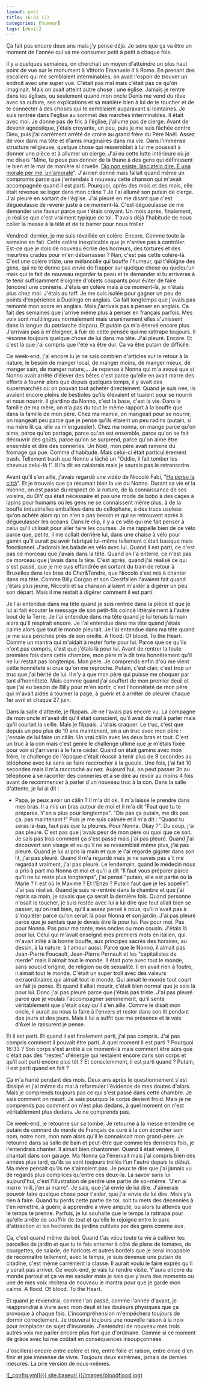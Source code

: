 ```yaml
---
layout: post
title: 16:33 (2)
categories: [humeur]
tags: [deuil]
---
```

Ça fait pas encore deux ans mais j'y pense déjà. Je sens que ça va être un moment de l'année qui va me consumer petit à petit à chaque fois.

Il y a quelques semaines, on cherchait un moyen d'atteindre un plus haut point de vue sur le monument à Vittorio Emanuele II à Rome. En prenant des escaliers qui me semblaient interminables, on avait l'espoir de trouver un endroit avec une super vue. C'était pas mal mais c'était pas ce qu'on imaginait. Mais on avait atteint autre chose : une église. Jamais je rentre dans les églises, ou seulement quand mon oncle Denis me vend du rêve avec sa culture, ses explications et sa manière bien à lui de te toucher et de te connecter à des choses qui te semblaient auparavant si lointaines. Je suis rentrée dans l'église au sommet des marches interminables. Il était avec moi. Je donne pas de fric à l'église, j'allume pas de cierge. Avant de devenir agnostique, j'étais croyante, un peu, puis je me suis fâchée contre Dieu, puis j'ai carrément arrêté de croire au grand frère du Père Noël. Assez de voix dans ma tête et d'amis imaginaires dans ma vie.
Dans l'immense structure religieuse, quelque chose qui ressemblait à lui me poussait à donner une pièce et à allumer un cierge. J'ai eu cette lutte intérieure où je me disais "Mine, tu peux pas donner de la thune à des gens qui définissent le bien et le mal de manière si cruelle. [Dio non esiste, lasciatelo dire. È una morale per me, un'amorale](https://www.youtube.com/watch?v=lZ_VWKbEsb8)". J'ai rien donné mais fallait quand même un compromis parce que j'entendais à nouveau cette chanson qui m'avait accompagnée quand il est parti. Pourquoi, après des mois et des mois, elle était revenue se loger dans mon crâne ? Je l'ai allumé son putain de cierge. J'ai pleuré en sortant de l'église. J'ai pleuré en me disant que c'est dégueulasse de revenir juste à ce moment-là. C'est dégueulasse de me demander une faveur parce que t'étais croyant. Un mois après, finalement, je réalise que c'est vraiment typique de toi. T'avais déjà l'habitude de nous coller la messe à la télé et de te barrer pour nous troller.

Vendredi dernier, je me suis réveillée en colère. Encore. Comme toute la semaine en fait. Cette colère inexplicable que je n'arrive pas à contrôler. Est-ce que je dois de nouveau écrire des horreurs, des tortures et des meurtres crades pour m'en débarrasser ? Nan, c'est pas cette colère-là. C'est une colère triste, une mélancolie qui bouffe l'humeur, qui t'éloigne des gens, qui ne te donne pas envie de frapper sur quelque chose ou quelqu'un mais qui te fait de nouveau regarder ta peau et te demander si tu arriveras à te tenir suffisamment éloignée d'objets coupants pour éviter de faire (encore) une connerie. J'étais en colère mais à ce moment-là, je n'étais plus chez moi. J'étais au taff. Je me suis isolée pour gagner un peu de points d'expérience à Duolingo en anglais. Ca fait longtemps que j'avais pas remonté mon score en anglais. Mais j'arrivais pas à penser en anglais. Ca fait des semaines que j'arrive même plus à penser en français parfois. Mes voix sont multilingues normalement mais unanimement elles s'unissent dans la langue du patriarche disparu. Et putain ça m'a énervé encore plus. J'arrivais pas à m'éloigner, à fuir de cette pensée qui me rattrape toujours. Il résonne toujours quelque chose de lui dans ma tête. J'ai pleuré. Encore. Et c'est là que j'ai compris que l'été va être dur. Ca va être putain de difficile.

Ce week-end, j'ai encore lu je ne sais combien d'articles sur le retour à la nature, le besoin de manger local, de manger moins, de manger mieux, de manger sain, de manger nature,… Je repense à Nonna qui m'a avoué que si Nonno avait arrêté d'élever des bêtes c'est parce qu'elle en avait marre des efforts à fournir alors que depuis quelques temps, il y avait des supermarchés où on pouvait tout acheter directement. Quand je suis née, ils avaient encore pleins de bestioles qu'ils élevaient et tuaient pour se nourrir et nous nourrir. Il giardino du Nonno, c'est la base, c'est la vie. Dans la famille de ma mère, on n'a pas du tout le même rapport à la bouffe que dans la famille de mon père. Chez ma mamie, on mangeait pour se nourrir, on mangeait peu parce que je pense qu'ils étaient un peu radins (putain, si ma mère lit ça, elle va m'engueuler). Chez ma nonna, on mange parce qu'on aime, parce qu'on partage, parce qu'on est ensemble, parce qu'on se fait découvrir des goûts, parce qu'on se surprend, parce qu'on aime être ensemble et dire des conneries. Un Noël, mon père avait ramené du fromage qui pue. Comme d'habitude. Mais celui-ci était particulièrement trash. Tellement trash que Nonno a lâché un "Oddio, il fait tomber les cheveux celui-là !". Il l'a dit en calabrais mais je saurais pas le retranscrire.

Avant qu'il s'en aille, j'avais regardé une vidéo de Niccolò Fabi, "[Ha perso la città](https://www.youtube.com/watch?v=rbtKkMHcFxI)". Et je trouvais que ça résumait bien la vie du Nonno. Durant sa vie et la mienne, on est passé du respect de la nature, de la connaissance de ses voisins, du DIY qui était nécessaire et pas une mode de bobo à des cages à lapins pour humains où les gens ne se connaissent même plus, à de la bouffe industrielles emballées dans du cellophane, à des trucs useless qu'on achète alors qu'on n'en a pas besoin et qui se retrouvent après à dégueulasser les océans. Dans le clip, il y a ce vélo qui me fait penser à celui qu'il utilisait pour aller faire les courses. Je me rappelle bien de ce vélo parce que, petite, il me collait derrière lui, dans une chaise à vélo pour gamin qu'il aurait pu avoir fabriqué lui-même tellement c'était basique mais fonctionnel. J'adorais les balade en vélo avec lui. Quand il est parti, ce n'est pas ce morceau que j'avais dans la tête. Quand on l'a enterré, ce n'est pas ce morceau que j'avais dans la tête. C'est après, quand j'ai réalisé ce qui s'est passé, que je me suis effondrée en sortant du train de retour à Bruxelles dans les bras de Cher&Tendre, que Niccolò s'est mis à chanter dans ma tête. Comme Billy Corgan et son Crestfallen l'avaient fait quand j'étais plus jeune, Niccolò et sa chanson allaient m'aider à digérer un peu son départ. Mais il me restait à digérer comment il est parti.

Je l'ai entendue dans ma tête quand je suis rentrée dans la pièce et que je lui ai fait écouter le message de son petit-fils coincé littéralement à l'autre bout de la Terre. Je l'ai entendue dans ma tête quand je lui tenais la main alors qu'il respirait encore. Je l'ai entendue dans ma tête quand j'étais calme alors que tout le monde pleurait. Je l'ai entendue dans ma tête quand je me suis penchée près de son oreille. A flood. Of blood. To the Heart. Comme un mantra qui m'aidait à rester forte pour lui. Parce que ce qu'ils n'ont pas compris, c'est que j'étais là pour lui.
Avant de rentrer la toute première fois dans cette chambre, mon père m'a dit très honnêtement qu'il ne lui restait pas longtemps. Mon père. Je comprends enfin d'où me vient cette honnêteté si crue qu'on me reproche. Putain, c'est clair, c'est trop un truc que j'ai hérité de lui. Il n'y a que mon père qui puisse me choquer par tant d'honnêteté. Mais comme quand j'ai souffert de mon premier deuil et que j'ai eu besoin de Billy pour m'en sortir, c'est l'honnêteté de mon père qui m'avait aidée à tourner la page, à guérir et à arrêter de pleurer chaque 1er avril et chaque 27 juin.

Dans la salle d'attente, je flippais. Je ne l'avais pas encore vu. La compagne de mon oncle m'avait dit qu'il était conscient, qu'il avait du mal à parler mais qu'il souriait la veille. Mais je flippais. J'allais craquer.
Le truc, c'est que depuis un peu plus de 10 ans maintenant, on a un truc avec mon père : j'essaie de lui faire un câlin. Un vrai câlin avec les deux bras et tout. C'est un truc à la con mais c'est genre le challenge ultime que je m'étais fixée pour voir si j'arriverai à le faire céder. Quand on était gamins avec mon frère, le challenge de l'époque c'était réussir à tenir plus de 9 secondes au téléphone avec lui sans se faire raccrocher à la gueule. Une fois, j'ai fait 10 secondes mais il m'a raccroché au nez. Aujourd'hui, on peut passer 3h au téléphone à se raconter des conneries et à se dire au revoir au moins 4 fois avant de recommencer à parler d'un nouveau truc à la con. Dans la salle d'attente, je lui ai dit :
- Papa, je peux avoir un câlin ?
Il m'a dit ok. Il m'a laissé le prendre dans mes bras. Il a mis un bras autour de moi et il m'a dit "Faut que tu te prépares. Y'en a plus pour longtemps".
"Dis pas ça putain, me dis pas ça, pas maintenant !"
Puis je me suis calmée et il m'a dit : "Quand tu seras là-bas, faut pas que tu pleures. Pour Nonna. Okay ?". Du coup, j'ai pas pleuré. C'est pas que j'avais peur de mon père ou quoi que ce soit. Je sais pas trop comment ça s'est passé mais j'ai pas pleuré. Quand j'ai découvert son visage et vu qu'il ne se ressemblait même plus, j'ai pas pleuré. Quand je lui ai pris la main et que je l'ai regardé gigoter dans son lit, j'ai pas pleuré. Quand il m'a regardé mais je ne savais pas s'il me regardait vraiment, j'ai pas pleuré. Le lendemain, quand le médecin nous a pris à part ma Nonna et moi et qu'il a dit "Il faut vous préparer parce qu'il ne lui reste plus longtemps", j'ai pensé "putain, elle est partie où la Marie ? Il est où le Maxime ? Et l'Enzo ? Putain faut que je les appelle". J'ai pas réalisé. Quand je suis re-rentrée dans la chambre et que j'ai repris sa main, je savais que ça serait la dernière fois. Quand personne n'osait le toucher, je suis restée avec lui à lui dire que tout allait bien se passer, qu'on irait bien, qu'il a assez pensé à nous, qu'il n'avait pas à s'inquiéter parce qu'on serait là pour Nonna et son jardin. J'ai pas pleuré parce que je sentais que je devais être là pour lui. Pas pour moi. Pas pour Nonna. Pas pour ma tante, mes oncles ou mon cousin. J'étais là pour lui. Celui qui m'avait enseigné mes premiers mots en italien, qui m'avait initié à la bonne bouffe, aux principes sacrés des horaires, au dessin, à la nature, à l'amour aussi. Parce que le Nonno, il aimait pas Jean-Pierre Foucault, Jean-Pierre Pernault et les "capitalistes de merde" mais il aimait tout le monde. Il était pote avec tout le monde, sans souci d'origine, de religion ou de sexualité. Il en avait rien à foutre, il aimait tout le monde. C'était un super troll avec des valeurs extraordinaires qui aimait tout le monde. Qui aimait le monde tout court en fait je pense. Et quand il allait mourir, c'était bien normal que je sois là pour lui. Donc j'ai pas pleuré parce que j'étais pas triste. J'ai pas pleuré parce que je voulais l'accompagner sereinement, qu'il sente véritablement que c'était okay qu'il s'en aille. Comme le disait mon oncle, il aurait pu nous la faire à l'envers et rester dans son lit pendant des jours et des jours. Mais il lui a suffit que ma présence et la voix d'Axel le rassurent je pense.

Et il est parti. Et quand il est finalement parti, j'ai pas compris. J'ai pas compris comment il pouvait être parti. A quel moment il est parti ? Pourquoi 16:33 ? Son corps s'est arrêté à ce moment-là mais comment être sûrs que c'était pas des "restes" d'énergie qui restaient encore dans son corps et qu'il soit parti encore plus tôt ? Et consciemment, il est parti quand ? Putain, il est parti quand en fait ?

Ça m'a hanté pendant des mois. Deux ans après le questionnement s'est dissipé et j'ai même du mal à reformuler l'évidence de mes doutes d'alors. Mais je comprends toujours pas ce qui s'est passé dans cette chambre. Je sais comment on meurt. Je sais pourquoi le corps devient froid. Mais je ne comprends pas comment on n'est plus dedans, à quel moment on n'est véritablement plus dedans. Je ne comprends pas.

Ce week-end, je retourne sur sa tombe. Je retourne à la messe entendre ce putain de connard de merde de Français de curé à la con écorcher son nom, notre nom, mon nom alors qu'il le connaissait mon grand-père. Je retourne dans sa salle de bain et peut-être que comme les dernières fois, je l'entendrais chanter. Il aimait bien chantonner. Quand il était vénère, il chantait dans son garage. Ma Nonna ça l'énervait mais j'ai compris bien des années plus tard, qu'ils se sont toujours trollés l'un l'autre depuis le début. Ma mère pensait qu'ils ne s'aimaient pas. Je peux te dire que j'ai jamais vu de regards plus complices qu'entre ces deux-là. La savoir sans lui aujourd'hui, c'est l'illustration de perdre une partie de soi-même. "J'en ai marre 'mili, j'en ai marre". Je sais, que j'ai envie de lui dire. J'aimerais pouvoir faire quelque chose pour t'aider, que j'ai envie de lui dire. Mais y'a rien à faire. Quand tu perds cette partie de toi, soit tu mets des décennies à t'en remettre, à guérir, à apprendre à vivre amputé, ou alors tu attends que le temps te prenne. Parfois, je lui souhaite que le temps la rattrape pour qu'elle arrête de souffrir de tout et qu'elle le rejoigne entre le parc d'attraction et les hectares de jardins cultivés par des gens comme eux.

Ça, c'est quand même du bol. Quand t'as vécu toute ta vie à cultiver tes parcelles de jardin et que tu te fais enterrer à côté de plans de tomates, de courgettes, de salade, de haricots et autres bordels que je serai incapable de reconnaître tellement, avec le temps, je suis devenue une putain de citadine, c'est même carrément la classe. Il aurait voulu le faire exprès qu'il y serait pas arriver.
Ce week-end, je vais lui rendre visite. Y'aura encore du monde partout et ça va me saouler mais je sais que y'aura des moments où une de mes voix récitera de nouveau le mantra pour que je garde mon calme. A flood. Of blood. To the Heart.

Et quand je reviendrai, comme l'an passé, comme l'année d'avant, je réapprendrai à vivre avec mon deuil et les douleurs physiques que ça provoque à chaque fois. L'incompréhension m'empêchera toujours de dormir correctement. Je trouverai toujours une nouvelle raison à la noix pour remplacer ce sujet d'insomnie. J'entendrai de nouveau mes trois autres voix me parler encore plus fort que d'ordinaire. Comme si ce moment de grâce avec lui me coûtait en conséquences insoupçonnées.

J'oscillerai encore entre colère et rire, entre folie et raison, entre envie d'en finir et joie immense de vivre. Toujours deux extrêmes, jamais de demies mesures. La pire version de nous-mêmes.

[![_config.yml]({{ site.baseurl }}/images/bloodflood.jpg)](https://www.youtube.com/watch?v=p_wdKxvOQbM)
